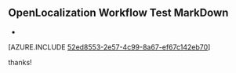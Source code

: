 ## OpenLocalization Workflow Test MarkDown
* 

[AZURE.INCLUDE [52ed8553-2e57-4c99-8a67-ef67c142eb70](calleeMd1.md)]

 
thanks!